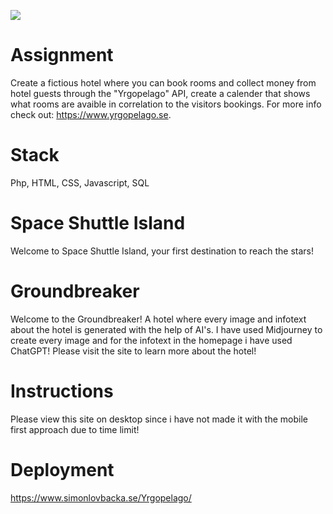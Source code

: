 ![](https://github.com/lovbackan/Git-lesson/blob/main/see%20you%20space%20cowboy.gif)

# Assignment

Create a fictious hotel where you can book rooms and collect money from hotel guests through the "Yrgopelago" API, create a calender that shows what rooms are avaible in correlation to the visitors bookings. For more info check out: https://www.yrgopelago.se.

# Stack

Php, HTML, CSS, Javascript, SQL

# Space Shuttle Island

Welcome to Space Shuttle Island, your first destination to reach the stars!

# Groundbreaker

Welcome to the Groundbreaker! A hotel where every image and infotext about the hotel is generated with the help of AI's. I have used Midjourney to create every image and for the infotext in the homepage i have used ChatGPT! Please visit the site to learn more about the hotel!

# Instructions

Please view this site on desktop since i have not made it with the mobile first approach due to time limit!

# Deployment

https://www.simonlovbacka.se/Yrgopelago/
